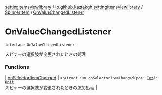 [settingitemsviewlibrary](../../../index.md) / [io.github.kaztakgh.settingitemsviewlibrary](../../index.md) / [SpinnerItem](../index.md) / [OnValueChangedListener](./index.md)

# OnValueChangedListener

`interface OnValueChangedListener`

スピナーの選択肢が変更されたときの処理

### Functions

| [onSelectorItemChanged](on-selector-item-changed.md) | `abstract fun onSelectorItemChanged(pos: `[`Int`](https://kotlinlang.org/api/latest/jvm/stdlib/kotlin/-int/index.html)`): `[`Unit`](https://kotlinlang.org/api/latest/jvm/stdlib/kotlin/-unit/index.html)<br>スピナーの選択肢が変更されたときの追加処理 |

